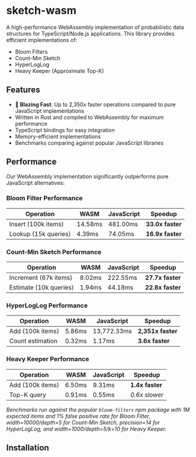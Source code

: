 # sketch-wasm

A high-performance WebAssembly implementation of probabilistic data structures for TypeScript/Node.js applications. This library provides efficient implementations of:

- Bloom Filters
- Count-Min Sketch
- HyperLogLog
- Heavy Keeper (Approximate Top-K)

## Features

- **🚀 Blazing Fast**: Up to 2,350x faster operations compared to pure JavaScript implementations
- Written in Rust and compiled to WebAssembly for maximum performance
- TypeScript bindings for easy integration
- Memory-efficient implementations
- Benchmarks comparing against popular JavaScript libraries

## Performance

Our WebAssembly implementation significantly outperforms pure JavaScript alternatives:

### Bloom Filter Performance

| Operation            | WASM    | JavaScript | Speedup          |
| -------------------- | ------- | ---------- | ---------------- |
| Insert (100k items)  | 14.58ms | 481.00ms   | **33.0x faster** |
| Lookup (15k queries) | 4.39ms  | 74.05ms    | **16.9x faster** |

### Count-Min Sketch Performance

| Operation              | WASM   | JavaScript | Speedup          |
| ---------------------- | ------ | ---------- | ---------------- |
| Increment (67k items)  | 8.02ms | 222.55ms   | **27.7x faster** |
| Estimate (10k queries) | 1.94ms | 44.18ms    | **22.8x faster** |

### HyperLogLog Performance

| Operation        | WASM   | JavaScript  | Speedup           |
| ---------------- | ------ | ----------- | ----------------- |
| Add (100k items) | 5.86ms | 13,772.33ms | **2,351x faster** |
| Count estimation | 0.32ms | 1.17ms      | **3.6x faster**   |

### Heavy Keeper Performance

| Operation        | WASM   | JavaScript | Speedup         |
| ---------------- | ------ | ---------- | --------------- |
| Add (100k items) | 6.50ms | 9.31ms     | **1.4x faster** |
| Top-K query      | 0.91ms | 0.55ms     | _0.6x slower_   |

_Benchmarks run against the popular `bloom-filters` npm package with 1M expected items and 1% false positive rate for Bloom Filter, width=10000/depth=5 for Count-Min Sketch, precision=14 for HyperLogLog, and width=1000/depth=5/k=10 for Heavy Keeper._

## Installation
